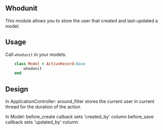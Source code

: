 ## Whodunit

This module allows you to store the user that created and last-updated a model.


## Usage


Call ```whodunit``` in your models:

```ruby
    class Model < ActiveRecord:Base
        whodunit
    end
```



## Design

In ApplicationController:
around_filter stores the current user in current thread for the duration of the action

In Model:
before_create calback sets 'created_by' column
before_save callback sets 'updated_by' column
